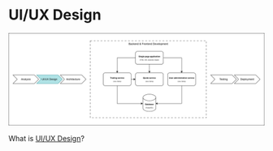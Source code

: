 # UI/UX Design

![You are here](../design.png)

What is [UI/UX Design](https://drive.google.com/file/d/1iNmU9-0qMfgE44g3IGIiHWLj63JHG6ep/view?usp=sharing)?
